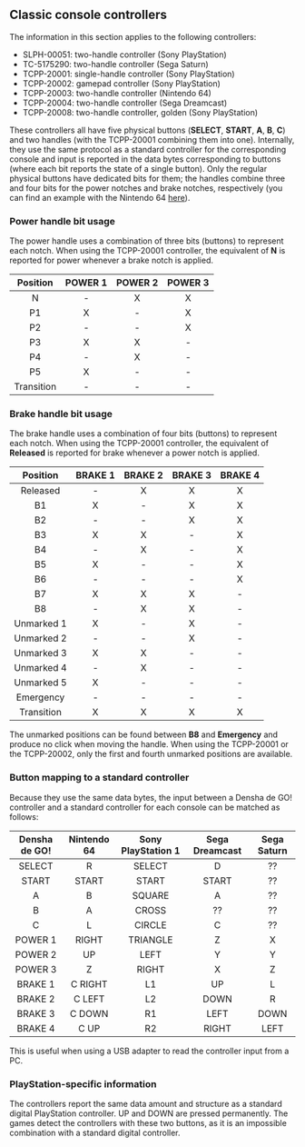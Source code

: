 ## Classic console controllers

The information in this section applies to the following controllers:

- SLPH-00051: two-handle controller (Sony PlayStation)
- TC-5175290: two-handle controller (Sega Saturn)
- TCPP-20001: single-handle controller (Sony PlayStation)
- TCPP-20002: gamepad controller (Sony PlayStation)
- TCPP-20003: two-handle controller (Nintendo 64)
- TCPP-20004: two-handle controller (Sega Dreamcast)
- TCPP-20008: two-handle controller, golden (Sony PlayStation)

These controllers all have five physical buttons (**SELECT**, **START**, **A**, **B**, **C**) and two handles (with the TCPP-20001 combining them into one). Internally, they use the same protocol as a standard controller for the corresponding console and input is reported in the data bytes corresponding to buttons (where each bit reports the state of a single button). Only the regular physical buttons have dedicated bits for them; the handles combine three and four bits for the power notches and brake notches, respectively (you can find an example with the Nintendo 64 [here](https://sites.google.com/site/consoleprotocols/home/nintendo-joy-bus-documentation/n64-specific/train-controller)).

### Power handle bit usage

The power handle uses a combination of three bits (buttons) to represent each notch. When using the TCPP-20001 controller, the equivalent of **N** is reported for power whenever a brake notch is applied.

| Position   | POWER 1 | POWER 2 | POWER 3 |
|:----------:|:-------:|:-------:|:-------:|
| N          | -       | X       | X       |
| P1         | X       | -       | X       |
| P2         | -       | -       | X       |
| P3         | X       | X       | -       |
| P4         | -       | X       | -       |
| P5         | X       | -       | -       |
| Transition | -       | -       | -       |

### Brake handle bit usage

The brake handle uses a combination of four bits (buttons) to represent each notch. When using the TCPP-20001 controller, the equivalent of **Released** is reported for brake whenever a power notch is applied.

| Position   | BRAKE 1 | BRAKE 2 | BRAKE 3 | BRAKE 4 |
|:----------:|:-------:|:-------:|:-------:|:-------:|
| Released   | -       | X       | X       | X       |
| B1         | X       | -       | X       | X       |
| B2         | -       | -       | X       | X       |
| B3         | X       | X       | -       | X       |
| B4         | -       | X       | -       | X       |
| B5         | X       | -       | -       | X       |
| B6         | -       | -       | -       | X       |
| B7         | X       | X       | X       | -       |
| B8         | -       | X       | X       | -       |
| Unmarked 1 | X       | -       | X       | -       |
| Unmarked 2 | -       | -       | X       | -       |
| Unmarked 3 | X       | X       | -       | -       |
| Unmarked 4 | -       | X       | -       | -       |
| Unmarked 5 | X       | -       | -       | -       |
| Emergency  | -       | -       | -       | -       |
| Transition | X       | X       | X       | X       |

The unmarked positions can be found between **B8** and **Emergency** and produce no click when moving the handle. When using the TCPP-20001 or the TCPP-20002, only the first and fourth unmarked positions are available.

### Button mapping to a standard controller

Because they use the same data bytes, the input between a Densha de GO! controller and a standard controller for each console can be matched as follows:

| Densha de GO! | Nintendo 64 | Sony PlayStation 1 | Sega Dreamcast | Sega Saturn |
|:-------------:|:-----------:|:------------------:|:--------------:|:-----------:|
| SELECT        | R           | SELECT             | D              | ??          |
| START         | START       | START              | START          | ??          |
| A             | B           | SQUARE             | A              | ??          |
| B             | A           | CROSS              | ??             | ??          |
| C             | L           | CIRCLE             | C              | ??          |
| POWER 1       | RIGHT       | TRIANGLE           | Z              | X           |
| POWER 2       | UP          | LEFT               | Y              | Y           |
| POWER 3       | Z           | RIGHT              | X              | Z           |
| BRAKE 1       | C RIGHT     | L1                 | UP             | L           |
| BRAKE 2       | C LEFT      | L2                 | DOWN           | R           |
| BRAKE 3       | C DOWN      | R1                 | LEFT           | DOWN        |
| BRAKE 4       | C UP        | R2                 | RIGHT          | LEFT        |

This is useful when using a USB adapter to read the controller input from a PC.

### PlayStation-specific information

The controllers report the same data amount and structure as a standard digital PlayStation controller. UP and DOWN are pressed permanently. The games detect the controllers with these two buttons, as it is an impossible combination with a standard  digital controller.
